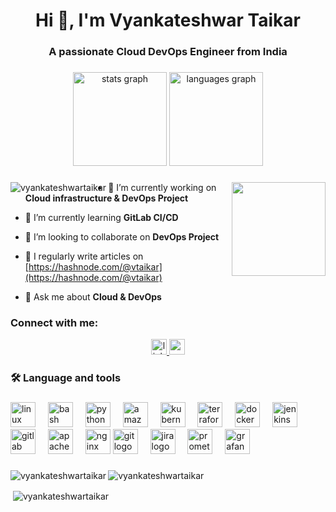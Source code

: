 <h1 align="center">Hi 👋, I'm Vyankateshwar Taikar</h1>
<h3 align="center">A passionate Cloud DevOps Engineer from India</h3>


###

<div align="center">
<img src="https://github-readme-stats.vercel.app/api?username=maurodesouza&hide_title=false&hide_rank=false&show_icons=true&include_all_commits=true&count_private=true&disable_animations=false&theme=dracula&locale=en&hide_border=false" height="150" alt="stats graph" />
<img src="https://github-readme-stats.vercel.app/api/top-langs?username=maurodesouza&locale=en&hide_title=false&layout=compact&card_width=320&langs_count=5&theme=dracula&hide_border=false" height="150" alt="languages graph" />
</div>

###
<p><img align="left" src="https://github-readme-stats.vercel.app/api/top-langs?username=vyankateshwartaikar&show_icons=true&locale=en&layout=compact" 
alt="vyankateshwartaikar" /></p>

<img align="right" height="150" src="https://i.imgflip.com/65efzo.gif" />

###



- 🔭 I’m currently working on **Cloud infrastructure & DevOps Project**

- 🌱 I’m currently learning **GitLab CI/CD**

- 👯 I’m looking to collaborate on **DevOps Project**

- 📝 I regularly write articles on [https://hashnode.com/@vtaikar](https://hashnode.com/@vtaikar)

- 💬 Ask me about **Cloud & DevOps**



<h3 align="left">Connect with me:</h3>

<div align="center">
<a href="https://www.linkedin.com/in/vyankateshwar-taikar/" target="_blank">
<img src="https://img.shields.io/static/v1?message=LinkedIn&logo=linkedin&label=&color=0077B5&logoColor=white&labelColor=&style=for-the-badge" height="25" alt="linkedin logo" />
</a>
<a href="https://hashnode.com/@vtaikar" target="_blank">
<img src="https://img.shields.io/static/v1?message=Hashnode&logo=medium&label=&color=&logoColor=white&labelColor=&style=for-the-badge" height="25" alt="medium logo" />
</a>
</div>

###

<h3 align="left">🛠 Language and tools</h3>

###

<div align="left">
<img src="https://cdn.jsdelivr.net/gh/devicons/devicon/icons/linux/linux-original.svg" height="40" alt="linux logo" />
<img width="12" />
<img src="https://cdn.simpleicons.org/gnubash/4EAA25" height="40" alt="bash logo" />
<img width="12" />
<img src="https://skillicons.dev/icons?i=py" height="40" alt="python logo" />
<img width="12" />
<img src="https://skillicons.dev/icons?i=aws" height="40" alt="amazonwebservices logo" />
<img width="12" />
<img src="https://skillicons.dev/icons?i=kubernetes" height="40" alt="kubernetes logo" />
<img width="12" />
<img src="https://cdn.simpleicons.org/terraform/7B42BC" height="40" alt="terraform logo" />
<img width="12" />
<img src="https://skillicons.dev/icons?i=docker" height="40" alt="docker logo" />
<img width="12" />
<img src="https://skillicons.dev/icons?i=jenkins" height="40" alt="jenkins logo" />
<img width="12" />
<img src="https://cdn.jsdelivr.net/gh/devicons/devicon/icons/gitlab/gitlab-original.svg" height="40" alt="gitlab logo" />
<img width="12" />
<img src="https://cdn.jsdelivr.net/gh/devicons/devicon/icons/apache/apache-original.svg" height="40" alt="apache logo" />
<img width="12" />
<img src="https://cdn.simpleicons.org/nginx/009639" height="40" alt="nginx logo" />
<img src="https://cdn.jsdelivr.net/gh/devicons/devicon/icons/git/git-original.svg" height="40" alt="git logo" />
<img width="12" />
<img src="https://cdn.simpleicons.org/jira/0052CC" height="40" alt="jira logo" />
<img width="12" />
<img src="https://skillicons.dev/icons?i=prometheus" height="40" alt="prometheus logo" />
<img width="12" />
<img src="https://cdn.jsdelivr.net/gh/devicons/devicon/icons/grafana/grafana-original.svg" height="40" alt="grafana logo" />
</div>

###

<div align="left">
<p><img align="left" src="https://github-readme-stats.vercel.app/api/top-langs?username=vyankateshwartaikar&show_icons=true&locale=en&layout=compact" 
alt="vyankateshwartaikar" /></p> 
</div> 
<p align="left"> <img src="https://komarev.com/ghpvc/?username=vyankateshwartaikar&label=Profile%20views&color=0e75b6&style=flat" alt="vyankateshwartaikar" /> </p>

<p>&nbsp;<img align="center" src="https://github-readme-stats.vercel.app/api?username=vyankateshwartaikar&show_icons=true&locale=en" alt="vyankateshwartaikar" /></p>
